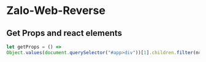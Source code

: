 # Zalo-Web-Reverse
## Get Props and react elements
```js
let getProps = () =>
Object.values(document.querySelector("#app>div"))[1].children.filter(n=>n)
```
